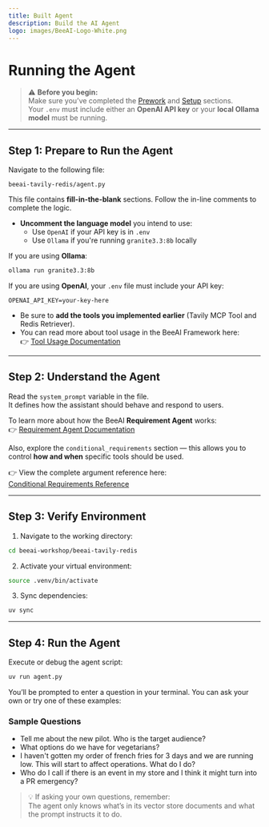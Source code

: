```yaml
---
title: Built Agent
description: Build the AI Agent
logo: images/BeeAI-Logo-White.png
---
```

# Running the Agent

> ⚠️ **Before you begin:**  
> Make sure you’ve completed the [Prework](beeai-workshop-prework.md) and [Setup](setup.md) sections.  
> Your `.env` must include either an **OpenAI API key** or your **local Ollama model** must be running.

---

## Step 1: Prepare to Run the Agent

Navigate to the following file:

```text
beeai-tavily-redis/agent.py
```

This file contains **fill-in-the-blank** sections. Follow the in-line comments to complete the logic.

- **Uncomment the language model** you intend to use:
  - Use `OpenAI` if your API key is in `.env`
  - Use `Ollama` if you're running `granite3.3:8b` locally

If you are using **Ollama**:

```bash
ollama run granite3.3:8b
```

If you are using **OpenAI**, your `.env` file must include your API key:

```env
OPENAI_API_KEY=your-key-here
```

- Be sure to **add the tools you implemented earlier** (Tavily MCP Tool and Redis Retriever).
- You can read more about tool usage in the BeeAI Framework here:  
  👉 [Tool Usage Documentation](https://framework.beeai.dev/modules/tools)

---

## Step 2: Understand the Agent

Read the `system_prompt` variable in the file.  
It defines how the assistant should behave and respond to users.

To learn more about how the BeeAI **Requirement Agent** works:  
👉 [Requirement Agent Documentation](https://framework.beeai.dev/experimental/requirement-agent)

Also, explore the `conditional_requirements` section — this allows you to control **how and when** specific tools should be used.

👉 View the complete argument reference here:  
[Conditional Requirements Reference](https://framework.beeai.dev/experimental/requirement-agent#complete-parameter-reference)

---

## Step 3: Verify Environment

1. Navigate to the working directory:

```bash
cd beeai-workshop/beeai-tavily-redis
```

2. Activate your virtual environment:

```bash
source .venv/bin/activate
```

3. Sync dependencies:

```bash
uv sync
```

---

## Step 4: Run the Agent

Execute or debug the agent script:

```bash
uv run agent.py
```

You’ll be prompted to enter a question in your terminal. You can ask your own or try one of these examples:

### Sample Questions

- Tell me about the new pilot. Who is the target audience?
- What options do we have for vegetarians?
- I haven't gotten my order of french fries for 3 days and we are running low. This will start to affect operations. What do I do?
- Who do I call if there is an event in my store and I think it might turn into a PR emergency?

> 💡 If asking your own questions, remember:  
> The agent only knows what’s in its vector store documents and what the prompt instructs it to do.

